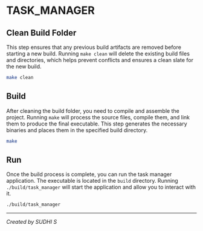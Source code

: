 # TASK_MANAGER

## Clean Build Folder

This step ensures that any previous build artifacts are removed before starting a new build. Running `make clean` will delete the existing build files and directories, which helps prevent conflicts and ensures a clean slate for the new build.

```bash
make clean
```

## Build

After cleaning the build folder, you need to compile and assemble the project. Running `make` will process the source files, compile them, and link them to produce the final executable. This step generates the necessary binaries and places them in the specified build directory.

```bash
make
```

## Run

Once the build process is complete, you can run the task manager application. The executable is located in the `build` directory. Running `./build/task_manager` will start the application and allow you to interact with it.

```bash
./build/task_manager
```

---

*Created by SUDHI S*
